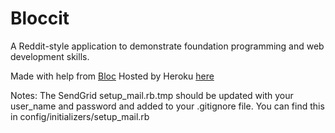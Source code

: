 # Bloccit

A Reddit-style application to demonstrate foundation programming and web development skills.

Made with help from [Bloc](http://bloc.io)
Hosted by Heroku [here](http://sheltered-forest-8124.herokuapp.com/)

Notes:
  The SendGrid setup_mail.rb.tmp should be updated with your user_name and password and added to your .gitignore file. You can find this in config/initializers/setup_mail.rb
